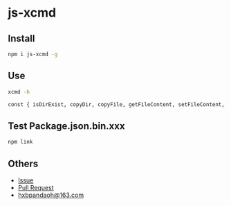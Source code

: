 # js-xcmd

## Install

```bash
npm i js-xcmd -g
```

## Use

```bash
xcmd -h

const { isDirExist, copyDir, copyFile, getFileContent, setFileContent, cmd } = require('js-xcmd');
```

## Test Package.json.bin.xxx

```bash
npm link
```

## Others

* [Issue](https://github.com/pandaoh/js-xcmd/issues)
* [Pull Request](https://github.com/pandaoh/js-xcmd/pulls)
* [hxbpandaoh@163.com](mailto:hxbpandaoh@163.com)